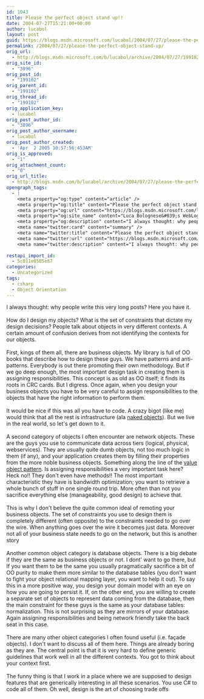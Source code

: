 ```yaml
---
id: 1043
title: Please the perfect object stand up!!
date: 2004-07-27T15:21:00+00:00
author: lucabol
layout: post
guid: https://blogs.msdn.microsoft.com/lucabol/2004/07/27/please-the-perfect-object-stand-up/
permalink: /2004/07/27/please-the-perfect-object-stand-up/
orig_url:
  - http://blogs.msdn.microsoft.com/b/lucabol/archive/2004/07/27/199102.aspx
orig_site_id:
  - "3896"
orig_post_id:
  - "199102"
orig_parent_id:
  - "199102"
orig_thread_id:
  - "199102"
orig_application_key:
  - lucabol
orig_post_author_id:
  - "3896"
orig_post_author_username:
  - lucabol
orig_post_author_created:
  - 'Apr  2 2005 10:57:56:453AM'
orig_is_approved:
  - "1"
orig_attachment_count:
  - "0"
orig_url_title:
  - http://blogs.msdn.com/b/lucabol/archive/2004/07/27/please-the-perfect-object-stand-up.aspx
opengraph_tags:
  - |
    <meta property="og:type" content="article" />
    <meta property="og:title" content="Please the perfect object stand up!!" />
    <meta property="og:url" content="https://blogs.msdn.microsoft.com/lucabol/2004/07/27/please-the-perfect-object-stand-up/" />
    <meta property="og:site_name" content="Luca Bolognese&#039;s WebLog" />
    <meta property="og:description" content="I always thought: why people write this very long posts? Here you have it. &nbsp; How do I design my objects? What is the set of constraints that dictate my design decisions? People talk about objects in very different contexts. A certain amount of confusion derives from not identifying the contexts for our objects. &nbsp;..." />
    <meta name="twitter:card" content="summary" />
    <meta name="twitter:title" content="Please the perfect object stand up!!" />
    <meta name="twitter:url" content="https://blogs.msdn.microsoft.com/lucabol/2004/07/27/please-the-perfect-object-stand-up/" />
    <meta name="twitter:description" content="I always thought: why people write this very long posts? Here you have it. &nbsp; How do I design my objects? What is the set of constraints that dictate my design decisions? People talk about objects in very different contexts. A certain amount of confusion derives from not identifying the contexts for our objects. &nbsp;..." />
    
restapi_import_id:
  - 5c011e0505e67
categories:
  - Uncategorized
tags:
  - csharp
  - Object Orientation
---
```

<p class="MsoNormal" style="margin:0;">
  I always thought: why people write this very long posts? Here you have it.
</p>

<p class="MsoNormal" style="margin:0;">
  &nbsp;
</p>

<p class="MsoNormal" style="margin:0;">
  How do I design my objects? What is the set of constraints that dictate my design decisions? People talk about objects in very different contexts. A certain amount of confusion derives from not identifying the contexts for our objects.
</p>

<p class="MsoNormal" style="margin:0;">
  &nbsp;
</p>

<p class="MsoNormal" style="margin:0;">
  First, kings of them all, there are business objects. My library is full of OO books that describe how to design these guys. We have patterns and anti-patterns. Everybody is out there promoting their own methodology. But if we go deep enough, the most important design task in creating them is assigning responsibilities. This concept is as old as OO itself; it finds its roots in CRC cards. But I digress. Once again, when you design your business objects you have to be very careful to assign responsibilities to the objects that have the right information to perform them.
</p>

<p class="MsoNormal" style="margin:0;">
  &nbsp;
</p>

<p class="MsoNormal" style="margin:0;">
  It would be nice if this was all you have to code. A crazy bigot (like me) would think that all the rest is infrastructure (ala <a href="http://www.nakedobjects.org/">naked objects</a>). But we live in the real world, so let's get down to it.
</p>

<p class="MsoNormal" style="margin:0;">
  &nbsp;
</p>

<p class="MsoNormal" style="margin:0;">
  A second category of objects I often encounter are network objects. These are the guys you use to communicate data across tiers (logical, physical, webservices). They are usually quite dumb objects, not too much logic in them (if any), and your application creates them by filling their properties from the more noble business objects. Something along the line of the <a href="http://java.sun.com/blueprints/corej2eepatterns/Patterns/TransferObject.html">value object pattern</a>. Is assigning responsibilities a very important task here? Heck no!! They don't even have methods!! The most important characteristic they have is bandwidth optimization; you want to retrieve a whole bunch of stuff in one single round trip. More often than not you sacrifice everything else (manageability, good design) to achieve that.
</p>

<p class="MsoNormal" style="margin:0;">
  &nbsp;
</p>

<p class="MsoNormal" style="margin:0;">
  This is why I don't believe the quite common ideal of remoting your business objects. The set of constraints you use to design them is completely different (often opposite) to the constraints needed to go over the wire. When anything goes over the wire it becomes just data. Moreover not all of your business state needs to go on the network, but this is another story
</p>

<p class="MsoNormal" style="margin:0;">
  &nbsp;
</p>

<p class="MsoNormal" style="margin:0;">
  Another common object category is database objects. There is a big debate if they are the same as business objects or not. I dont' want to go there, but If you want them to be the same you usually pragmatically sacrifice a bit of OO purity to make them more similar to the database tables (you don't want to fight your object relational mapping layer, you want to help it out). To say this in a more positive way, you design your domain model with an eye on how you are going to persist it. If, on the other end, you are willing to create a separate set of objects to represent data coming from the database, then the main constraint for these guys is the same as your database tables: normalization. This is not surprising as they are mirrors of your database. Again assigning responsibilities and being network friendly take the back seat in this case.
</p>

<p class="MsoNormal" style="margin:0;">
  &nbsp;
</p>

<p class="MsoNormal" style="margin:0;">
  There are many other object categories I often found useful (i.e. fa&#231;ade objects). I don't want to discuss all of them here. Things are already boring as they are. The central point is that it is very hard to&nbsp;define generic guidelines that work well in all the different contexts. You got to think about your context first.
</p>

<p class="MsoNormal" style="margin:0;">
  &nbsp;
</p>

<p class="MsoNormal" style="margin:0;">
  The funny thing is that I work in a place where we are supposed to design features that are generically interesting in all these scenarios. You use C# to code all of them. Oh well, design is the art of choosing trade offs
</p>